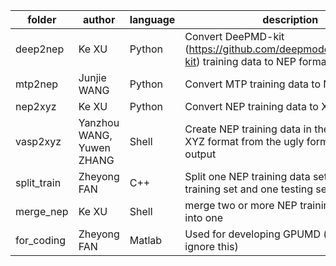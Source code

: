 | folder      | author       | language | description                                                  |
| ----------- | ------------ | -------- | ------------------------------------------------------------ |
| deep2nep    | Ke XU        | Python   | Convert DeePMD-kit (https://github.com/deepmodeling/deepmd-kit) training data to NEP format | 
| mtp2nep     | Junjie WANG  | Python   | Convert MTP training data to NEP format |
| nep2xyz     | Ke XU        | Python   | Convert NEP training data to XYZ file format |
| vasp2xyz    | Yanzhou WANG, Yuwen ZHANG | Shell    | Create NEP training data in the extended XYZ format from the ugly formatted VASP output |
| split_train | Zheyong FAN  | C++      | Split one NEP training data set into one training set and one testing set |
| merge_nep   | Ke XU        | Shell    | merge two or more NEP training data sets into one |
| for_coding  | Zheyong FAN  | Matlab   | Used for developing GPUMD (the users can ignore this) |

